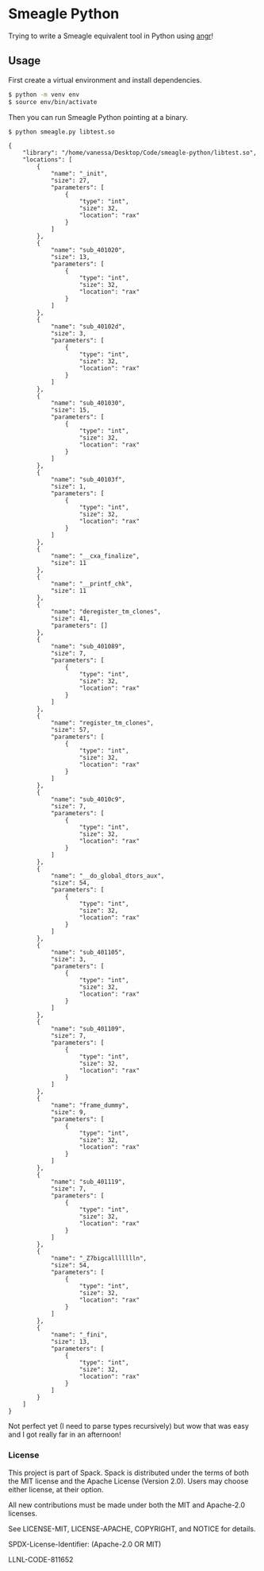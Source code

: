 # Smeagle Python

Trying to write a Smeagle equivalent tool in Python using [angr](https://github.com/angr/angr)!

## Usage

First create a virtual environment and install dependencies.

```bash
$ python -m venv env
$ source env/bin/activate
```

Then you can run Smeagle Python pointing at a binary.

```bash
$ python smeagle.py libtest.so
```
```
{
    "library": "/home/vanessa/Desktop/Code/smeagle-python/libtest.so",
    "locations": [
        {
            "name": "_init",
            "size": 27,
            "parameters": [
                {
                    "type": "int",
                    "size": 32,
                    "location": "rax"
                }
            ]
        },
        {
            "name": "sub_401020",
            "size": 13,
            "parameters": [
                {
                    "type": "int",
                    "size": 32,
                    "location": "rax"
                }
            ]
        },
        {
            "name": "sub_40102d",
            "size": 3,
            "parameters": [
                {
                    "type": "int",
                    "size": 32,
                    "location": "rax"
                }
            ]
        },
        {
            "name": "sub_401030",
            "size": 15,
            "parameters": [
                {
                    "type": "int",
                    "size": 32,
                    "location": "rax"
                }
            ]
        },
        {
            "name": "sub_40103f",
            "size": 1,
            "parameters": [
                {
                    "type": "int",
                    "size": 32,
                    "location": "rax"
                }
            ]
        },
        {
            "name": "__cxa_finalize",
            "size": 11
        },
        {
            "name": "__printf_chk",
            "size": 11
        },
        {
            "name": "deregister_tm_clones",
            "size": 41,
            "parameters": []
        },
        {
            "name": "sub_401089",
            "size": 7,
            "parameters": [
                {
                    "type": "int",
                    "size": 32,
                    "location": "rax"
                }
            ]
        },
        {
            "name": "register_tm_clones",
            "size": 57,
            "parameters": [
                {
                    "type": "int",
                    "size": 32,
                    "location": "rax"
                }
            ]
        },
        {
            "name": "sub_4010c9",
            "size": 7,
            "parameters": [
                {
                    "type": "int",
                    "size": 32,
                    "location": "rax"
                }
            ]
        },
        {
            "name": "__do_global_dtors_aux",
            "size": 54,
            "parameters": [
                {
                    "type": "int",
                    "size": 32,
                    "location": "rax"
                }
            ]
        },
        {
            "name": "sub_401105",
            "size": 3,
            "parameters": [
                {
                    "type": "int",
                    "size": 32,
                    "location": "rax"
                }
            ]
        },
        {
            "name": "sub_401109",
            "size": 7,
            "parameters": [
                {
                    "type": "int",
                    "size": 32,
                    "location": "rax"
                }
            ]
        },
        {
            "name": "frame_dummy",
            "size": 9,
            "parameters": [
                {
                    "type": "int",
                    "size": 32,
                    "location": "rax"
                }
            ]
        },
        {
            "name": "sub_401119",
            "size": 7,
            "parameters": [
                {
                    "type": "int",
                    "size": 32,
                    "location": "rax"
                }
            ]
        },
        {
            "name": "_Z7bigcallllllln",
            "size": 54,
            "parameters": [
                {
                    "type": "int",
                    "size": 32,
                    "location": "rax"
                }
            ]
        },
        {
            "name": "_fini",
            "size": 13,
            "parameters": [
                {
                    "type": "int",
                    "size": 32,
                    "location": "rax"
                }
            ]
        }
    ]
}

```
Not perfect yet (I need to parse types recursively) but wow that was easy and I got
really far in an afternoon!


### License

This project is part of Spack. Spack is distributed under the terms of both the MIT license and the Apache License (Version 2.0). Users may choose either license, at their option.

All new contributions must be made under both the MIT and Apache-2.0 licenses.

See LICENSE-MIT, LICENSE-APACHE, COPYRIGHT, and NOTICE for details.

SPDX-License-Identifier: (Apache-2.0 OR MIT)

LLNL-CODE-811652
